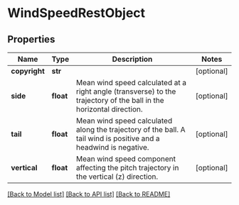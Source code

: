 # WindSpeedRestObject

## Properties
Name | Type | Description | Notes
------------ | ------------- | ------------- | -------------
**copyright** | **str** |  | [optional] 
**side** | **float** | Mean wind speed calculated at a right angle (transverse) to the trajectory of the ball in the horizontal direction. | [optional] 
**tail** | **float** | Mean wind speed calculated along the trajectory of the ball. A tail wind is positive and a headwind is negative. | [optional] 
**vertical** | **float** | Mean wind speed component affecting the pitch trajectory in the vertical (z) direction. | [optional] 

[[Back to Model list]](../README.md#documentation-for-models) [[Back to API list]](../README.md#documentation-for-api-endpoints) [[Back to README]](../README.md)

